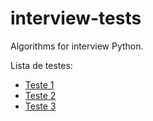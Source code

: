 # interview-tests
Algorithms for interview Python.

Lista de testes:

* [Teste 1](https://github.com/johnidm/interview-tests/tree/master/test-one)
* [Teste 2](https://github.com/johnidm/interview-tests/tree/master/test-two)
* [Teste 3](https://github.com/johnidm/interview-tests/tree/master/test-three)

